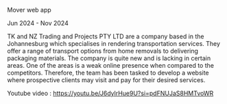 Mover web app

Jun 2024 - Nov 2024

TK and NZ Trading and Projects PTY LTD are a company based in the Johannesburg which specialises in rendering transportation services.
They offer a range of transport options from home removals to delivering packaging materials.
The company is quite new and is lacking in certain areas. One of the areas is a weak online presence when compared to the competitors.
Therefore, the team has been tasked to develop a website where prospective clients may visit and pay for their desired services.

Youtube video : https://youtu.be/J6dylrHue9U?si=pdFNUJaS8HMTvoWR
